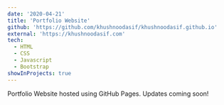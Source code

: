 ```yaml
---
date: '2020-04-21'
title: 'Portfolio Website'
github: 'https://github.com/khushnoodasif/khushnoodasif.github.io'
external: 'https://khushnoodasif.com'
tech:
  - HTML
  - CSS
  - Javascript
  - Bootstrap
showInProjects: true
---
```


Portfolio Website hosted using GitHub Pages. Updates coming soon!